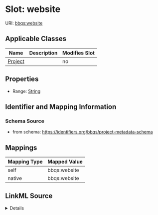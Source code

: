 

# Slot: website



URI: [bbqs:website](https://identifiers.org/bbqs/project-metadata-schemawebsite)



<!-- no inheritance hierarchy -->





## Applicable Classes

| Name | Description | Modifies Slot |
| --- | --- | --- |
| [Project](Project.md) |  |  no  |







## Properties

* Range: [String](String.md)





## Identifier and Mapping Information







### Schema Source


* from schema: https://identifiers.org/bbqs/project-metadata-schema




## Mappings

| Mapping Type | Mapped Value |
| ---  | ---  |
| self | bbqs:website |
| native | bbqs:website |




## LinkML Source

<details>
```yaml
name: website
from_schema: https://identifiers.org/bbqs/project-metadata-schema
rank: 1000
alias: website
owner: Project
domain_of:
- Project
range: string

```
</details>